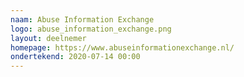 ```yaml
---
naam: Abuse Information Exchange
logo: abuse_information_exchange.png
layout: deelnemer
homepage: https://www.abuseinformationexchange.nl/
ondertekend: 2020-07-14 00:00
---
```

